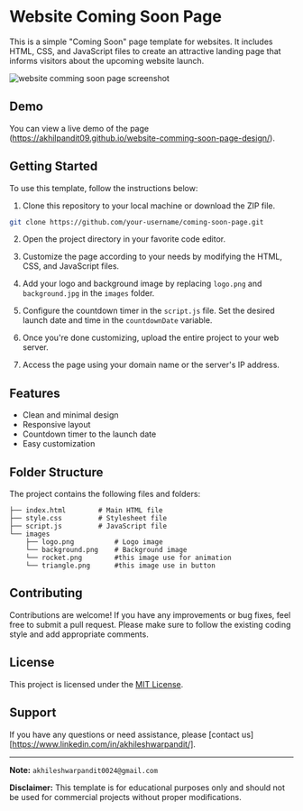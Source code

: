 # Website Coming Soon Page

This is a simple "Coming Soon" page template for websites. It includes HTML, CSS, and JavaScript files to create an attractive landing page that informs visitors about the upcoming website launch.

![website comming soon page screenshot](https://github.com/akhilpandit09/website-comming-soon-page-design/assets/64522940/9672aece-8b2c-4218-bcc9-6bc889f15f16)

## Demo

You can view a live demo of the page (https://akhilpandit09.github.io/website-comming-soon-page-design/).

## Getting Started

To use this template, follow the instructions below:

1. Clone this repository to your local machine or download the ZIP file.

```bash
git clone https://github.com/your-username/coming-soon-page.git
```

2. Open the project directory in your favorite code editor.

3. Customize the page according to your needs by modifying the HTML, CSS, and JavaScript files.

4. Add your logo and background image by replacing `logo.png` and `background.jpg` in the `images` folder.

5. Configure the countdown timer in the `script.js` file. Set the desired launch date and time in the `countdownDate` variable.

6. Once you're done customizing, upload the entire project to your web server.

7. Access the page using your domain name or the server's IP address.

## Features

- Clean and minimal design
- Responsive layout
- Countdown timer to the launch date
- Easy customization

## Folder Structure

The project contains the following files and folders:

```
├── index.html        # Main HTML file
├── style.css         # Stylesheet file
├── script.js         # JavaScript file
└── images
    ├── logo.png          # Logo image
    └── background.png    # Background image
    └── rocket.png        #this image use for animation
    └── triangle.png      #this image use in button
```

## Contributing

Contributions are welcome! If you have any improvements or bug fixes, feel free to submit a pull request. Please make sure to follow the existing coding style and add appropriate comments.

## License

This project is licensed under the [MIT License](LICENSE).

## Support

If you have any questions or need assistance, please [contact us] [https://www.linkedin.com/in/akhileshwarpandit/].

---

**Note:** `akhileshwarpandit0024@gmail.com` 

**Disclaimer:** This template is for educational purposes only and should not be used for commercial projects without proper modifications.
